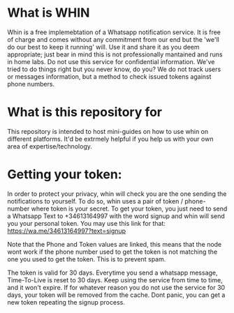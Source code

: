 # What is WHIN
Whin is a free implemebtation of a Whatsapp notification service. 
It is free of charge and comes without any commitment from our end but the 'we'll do our best to keep it running' will.
Use it and share it as you deem appropriate; just bear in mind this is not professionally mantained and runs in home labs.
Do not use this service for confidential information. We've tried to do things right but you never know, do you?
We do not track users or messages information, but a method to check issued tokens against phone numbers.

# What is this repository for
This repository is intended to host mini-guides on how to use whin on different platforms. 
It'd be extrmely helpful if you help us with your own area of expertise/technology.

# Getting your token:
In order to protect your privacy, whin will check you are the one sending the notifications to yourself.
To do so, whin uses a pair of token / phone-number where token is your secret.
To get your token, you just need to send a Whatsapp Text to +34613164997 with the word signup and whin will send you your personal token.
You may use this link for that:  https://wa.me/34613164997?text=signup

Note that the Phone and Token values are linked, this means that the node wont work if the phone number used to get the token is not matching the one you used to get the token. This is to prevent spam.

The token is valid for 30 days. Everytime you send a whatsapp message, Time-To-Live is reset to 30 days. Keep using the service from time to time, and it won't expire. If for whatever reason you do not use the service for 30 days, your token will be removed from the cache. Dont panic, you can get a new token repeating the signup process.

